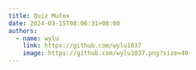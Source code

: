 ```yaml
---
title: Quiz Mutex
date: 2024-03-15T08:06:31+08:00
authors:
  - name: wylu
    link: https://github.com/wylu1037
    image: https://github.com/wylu1037.png?size=40
---
```

